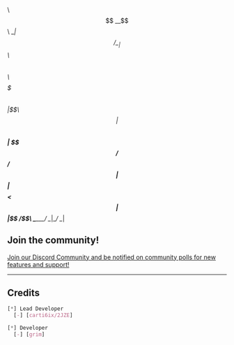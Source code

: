  $$$$$$\  $$\             
$$  __$$\ \__|          
$$ /  \__|$$\ $$\   $$\ 
$$$$$$$\  $$ |\$$\ $$  |
$$  __$$\ $$ | \$$$$  / 
$$ /  $$ |$$ | $$  $$<  
 $$$$$$  |$$ |$$  /\$$\ 
 \______/ \__|\__/  \__| 
                        
## Join the community!

<p align=centre>
   <a href="https://discord.gg/6ixx">Join our Discord Community and be notified on community polls for new features and support!</a>
</p>

------

## Credits

```css
[*] Lead Developer
  [-] [carti6ix/2JZE]

[*] Developer
  [-] [grim]

